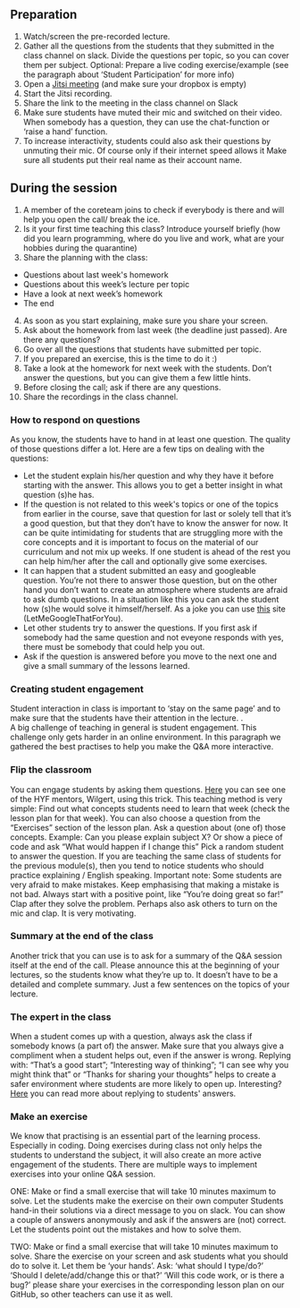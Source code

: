 ## Preparation
1. Watch/screen the pre-recorded lecture.
2. Gather all the questions from the students that they submitted in the class channel on slack. Divide the questions per topic, so you can cover them per subject.
Optional: Prepare a live coding exercise/example (see the paragraph about ‘Student Participation’ for more info)
3. Open a [Jitsi meeting](https://meet.jit.si/) (and make sure your dropbox is empty)
4. Start the Jitsi recording. 
5. Share the link to the meeting in the class channel on Slack
6. Make sure students have muted their mic and switched on their video. When somebody has a question, they can use the chat-function or ‘raise a hand’ function. 
7. To increase interactivity, students could also ask their questions by unmuting their mic. Of course only if their internet speed allows it 
Make sure all students put their real name as their account name.

## During the session
1. A member of the coreteam joins to check if everybody is there and will help you open the call/ break the ice.
2. Is it your first time teaching this class? Introduce yourself briefly (how did you learn programming, where do you live and work, what are your hobbies during the quarantine) 
3. Share the planning with the class: 
- Questions about last week's homework
- Questions about this week’s lecture per topic
- Have a look at next week’s homework
- The end
4. As soon as you start explaining, make sure you share your screen.
5. Ask about the homework from last week (the deadline just passed). Are there any questions?
6. Go over all the questions that students have submitted per topic. 
7. If you prepared an exercise, this is the time to do it :)
8. Take a look at the homework for next week with the students. Don’t answer the questions, but you can give them a few little hints.
9. Before closing the call; ask if there are any questions.
10. Share the recordings in the class channel.  

### How to respond on questions
As you know, the students have to hand in at least one question. The quality of those questions differ a lot. Here are a few tips on dealing with the questions:
- Let the student explain his/her question and why they have it before starting with the answer. This allows you to get a better insight in what question (s)he has.
- If the question is not related to this week's topics or one of the topics from earlier in the course, save that question for last or solely tell that it’s a good question, but that they don’t have to know the answer for now. It can be quite intimidating for students that are struggling more with the core concepts and it is important to focus on the material of our curriculum and not mix up weeks. If one student is ahead of the rest you can help him/her after the call and optionally give some exercises. 
- It can happen that a student submitted an easy and googleable question. You’re not there to answer those question, but on the other hand you don’t want to create an atmosphere where students are afraid to ask dumb questions. In a situation like this you can ask the student how (s)he would solve it himself/herself. As a joke you can use [this](https://lmgtfy.app/) site (LetMeGoogleThatForYou). 
- Let other students try to answer the questions. If you first ask if somebody had the same question and not eveyone responds with yes, there must be somebody that could help you out.  
- Ask if the question is answered before you move to the next one and give a small summary of the lessons learned. 


### Creating student engagement
Student interaction in class is important to ‘stay on the same page’ and to make sure that the students have their attention in the lecture. .  
A big challenge of teaching in general is student engagement. This challenge only gets harder in an online environment.  In this paragraph we gathered the best practises to help you make the Q&A more interactive. 


### Flip the classroom 
You can engage students by asking them questions. 
[Here](https://www.youtube.com/watch?v=Vz1nNh1kwWc&feature=youtu.be&t=2480&ab_channel=HackYourFuture) you can see one of the HYF mentors, Wilgert, using this trick. This teaching method is very simple:
Find out what concepts students need to learn that week (check the lesson plan for that week). You can also choose a question from the “Exercises” section of the lesson plan.
Ask a question about (one of) those concepts.  Example: Can you please explain subject X? Or show a piece of code and ask “What would happen if I change this”
Pick a random student to answer the question. If you are teaching the same class of students for the previous module(s), then you tend to notice students who should practice explaining / English speaking. 
Important note: Some students are very afraid to make mistakes. Keep emphasising that making a mistake is not bad. 
Always start with a positive point, like “You’re doing great so far!”
Clap after they solve the problem. Perhaps also ask others to turn on the mic and clap. It is very motivating.

### Summary at the end of the class
Another trick that you can use is to ask for a summary of the Q&A session itself at the end of the call. Please announce this at the beginning of your lectures, so the students know what they’re up to. It doesn’t have to be a detailed and complete summary. Just a few sentences on the topics of your lecture. 

### The expert in the class
When a student comes up with a question, always ask the class if somebody knows (a part of) the answer. Make sure that you always give a compliment when a student helps out, even if the answer is wrong. Replying with: “That’s a good start”; “Interesting way of thinking”; “I can see why you might think that” or “Thanks for sharing your thoughts” helps to create a safer environment where students are more likely to open up. 
Interesting? [Here](https://www.edweek.org/tm/articles/2014/01/06/fp_mccaffrey_sticking.html) you can read more about replying to students' answers.  

### Make an exercise
We know that practising is an essential part of the learning process. Especially in coding. 
Doing exercises during class not only helps the students to understand the subject, it will also create an more active engagement of the students.
There are multiple ways to implement exercises into your online Q&A session. 

ONE:
Make or find a small exercise that will take 10 minutes maximum to solve.
Let the students make the exercise on their own computer 
Students hand-in their solutions via a direct message to you on slack.
You can show a couple of answers anonymously and ask if the answers are (not) correct. Let the students point out the mistakes and how to solve them. 

TWO:
Make or find a small exercise that will take 10 minutes maximum to solve.
Share the exercise on your screen and ask students what you should do to solve it.
Let them be ‘your hands’. Ask: ‘what should I type/do?’ ‘Should I delete/add/change this or that?’ ‘Will this code work, or is there a bug?’ 
please share your exercises in the corresponding lesson plan on our GitHub, so other teachers can use it as well.
